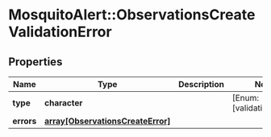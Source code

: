 # MosquitoAlert::ObservationsCreateValidationError


## Properties
Name | Type | Description | Notes
------------ | ------------- | ------------- | -------------
**type** | **character** |  | [Enum: [validation_error]] 
**errors** | [**array[ObservationsCreateError]**](ObservationsCreateError.md) |  | 


